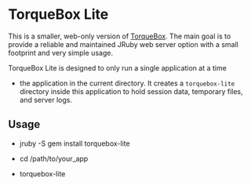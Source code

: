 # TorqueBox Lite

This is a smaller, web-only version of [TorqueBox][]. The main goal is
to provide a reliable and maintained JRuby web server option with a
small footprint and very simple usage.

TorqueBox Lite is designed to only run a single application at a time
- the application in the current directory. It creates a
`torquebox-lite` directory inside this application to hold session
data, temporary files, and server logs.

## Usage

* jruby -S gem install torquebox-lite

* cd /path/to/your_app

* torquebox-lite


[torquebox]: http://torquebox.org
